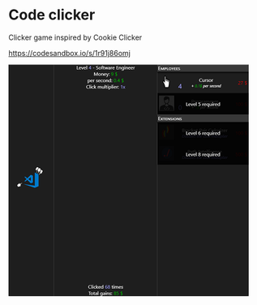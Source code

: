 # Code clicker

Clicker game inspired by Cookie Clicker

https://codesandbox.io/s/1r91j86omj

<img src="https://github.com/mterczynski/code-clicker/blob/master/preview.png">
